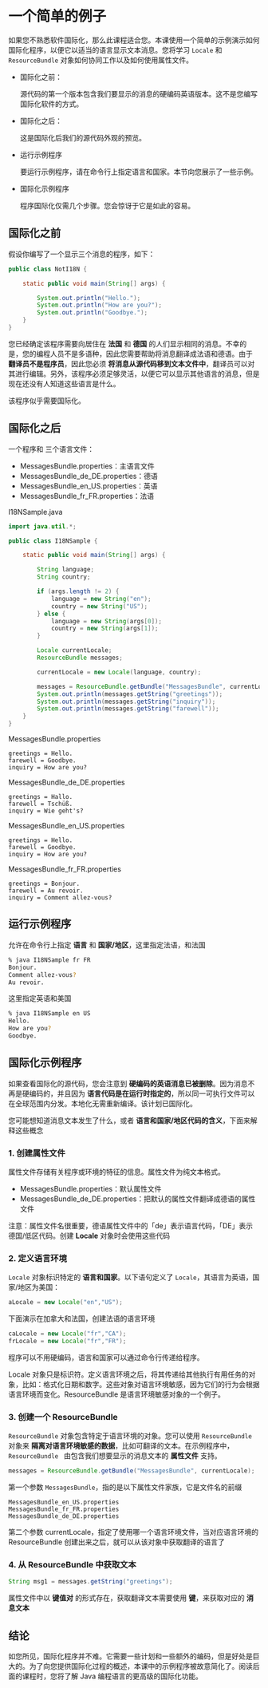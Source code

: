# 一个简单的例子

如果您不熟悉软件国际化，那么此课程适合您。本课使用一个简单的示例演示如何国际化程序，以便它以适当的语言显示文本消息。您将学习 `Locale` 和 `ResourceBundle` 对象如何协同工作以及如何使用属性文件。

- 国际化之前：

  源代码的第一个版本包含我们要显示的消息的硬编码英语版本。这不是您编写国际化软件的方式。

- 国际化之后：

  这是国际化后我们的源代码外观的预览。

- 运行示例程序

  要运行示例程序，请在命令行上指定语言和国家。本节向您展示了一些示例。

- 国际化示例程序

  程序国际化仅需几个步骤。您会惊讶于它是如此的容易。

## 国际化之前

假设你编写了一个显示三个消息的程序，如下：

```java
public class NotI18N {

    static public void main(String[] args) {

        System.out.println("Hello.");
        System.out.println("How are you?");
        System.out.println("Goodbye.");
    }
}
```

您已经确定该程序需要向居住在 **法国** 和 **德国** 的人们显示相同的消息。不幸的是，您的编程人员不是多语种，因此您需要帮助将消息翻译成法语和德语。由于 **翻译员不是程序员**，因此您必须 **将消息从源代码移到文本文件中**，翻译员可以对其进行编辑。另外，该程序必须足够灵活，以便它可以显示其他语言的消息，但是现在还没有人知道这些语言是什么。

该程序似乎需要国际化。

## 国际化之后

一个程序和 三个语言文件：

- MessagesBundle.properties：主语言文件
- MessagesBundle_de_DE.properties：德语
- MessagesBundle_en_US.properties：英语
- MessagesBundle_fr_FR.properties：法语

I18NSample.java

```java
import java.util.*;

public class I18NSample {

    static public void main(String[] args) {

        String language;
        String country;

        if (args.length != 2) {
            language = new String("en");
            country = new String("US");
        } else {
            language = new String(args[0]);
            country = new String(args[1]);
        }

        Locale currentLocale;
        ResourceBundle messages;

        currentLocale = new Locale(language, country);

        messages = ResourceBundle.getBundle("MessagesBundle", currentLocale);
        System.out.println(messages.getString("greetings"));
        System.out.println(messages.getString("inquiry"));
        System.out.println(messages.getString("farewell"));
    }
}
```

MessagesBundle.properties
```
greetings = Hello.
farewell = Goodbye.
inquiry = How are you?
```

MessagesBundle_de_DE.properties

```
greetings = Hallo.
farewell = Tschüß.
inquiry = Wie geht's?
```

MessagesBundle_en_US.properties

```
greetings = Hello.
farewell = Goodbye.
inquiry = How are you?
```

MessagesBundle_fr_FR.properties

```
greetings = Bonjour.
farewell = Au revoir.
inquiry = Comment allez-vous?
```

## 运行示例程序

允许在命令行上指定 **语言** 和 **国家/地区**，这里指定法语，和法国

```bash
% java I18NSample fr FR
Bonjour.
Comment allez-vous?
Au revoir.
```
这里指定英语和美国
```bash
% java I18NSample en US
Hello.
How are you?
Goodbye.
```

## 国际化示例程序

如果查看国际化的源代码，您会注意到 **硬编码的英语消息已被删除**。因为消息不再是硬编码的，并且因为 **语言代码是在运行时指定的**，所以同一可执行文件可以在全球范围内分发。本地化无需重新编译。该计划已国际化。

您可能想知道消息文本发生了什么，或者 **语言和国家/地区代码的含义**，下面来解释这些概念

### 1. 创建属性文件

属性文件存储有关程序或环境的特征的信息。属性文件为纯文本格式。

- MessagesBundle.properties：默认属性文件
- MessagesBundle_de_DE.properties：把默认的属性文件翻译成德语的属性文件

注意：属性文件名很重要，德语属性文件中的「de」表示语言代码，「DE」表示德国/低区代码。创建 **Locale** 对象时会使用这些代码

### 2. 定义语言环境

`Locale` 对象标识特定的 **语言和国家**。以下语句定义了 `Locale`，其语言为英语，国家/地区为美国：

```java
aLocale = new Locale("en","US");
```

下面演示在加拿大和法国，创建法语的语言环境

```java
caLocale = new Locale("fr","CA");
frLocale = new Locale("fr","FR");
```

程序可以不用硬编码，语言和国家可以通过命令行传递给程序。

Locale 对象只是标识符。定义语言环境之后，将其传递给其他执行有用任务的对象，比如：格式化日期和数字。这些对象对语言环境敏感，因为它们的行为会根据语言环境而变化。ResourceBundle 是语言环境敏感对象的一个例子。

### 3. 创建一个 ResourceBundle

`ResourceBundle` 对象包含特定于语言环境的对象。您可以使用 `ResourceBundle` 对象来 **隔离对语言环境敏感的数据**，比如可翻译的文本。在示例程序中，`ResourceBundle ` 由包含我们想要显示的消息文本的 **属性文件** 支持。

```java
messages = ResourceBundle.getBundle("MessagesBundle", currentLocale);
```

第一个参数 `MessagesBundle`，指的是以下属性文件家族，它是文件名的前缀

```
MessagesBundle_en_US.properties
MessagesBundle_fr_FR.properties
MessagesBundle_de_DE.properties
```

第二个参数 currentLocale，指定了使用哪一个语言环境文件，当对应语言环境的 ResourceBundle 创建出来之后，就可以从该对象中获取翻译的语言了

### 4. 从 ResourceBundle 中获取文本

```java
String msg1 = messages.getString("greetings");
```

属性文件中以 **键值对** 的形式存在，获取翻译文本需要使用 **键**，来获取对应的 **消息文本**

## 结论

如您所见，国际化程序并不难。它需要一些计划和一些额外的编码，但是好处是巨大的。为了向您提供国际化过程的概述，本课中的示例程序被故意简化了。阅读后面的课程时，您将了解 Java 编程语言的更高级的国际化功能。